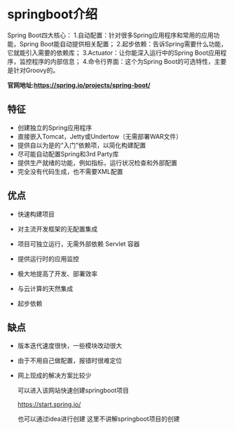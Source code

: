 # springboot介绍

Spring Boot四大核心：
1.自动配置：针对很多Spring应用程序和常用的应用功能，Spring Boot能自动提供相关配置；
2.起步依赖：告诉Spring需要什么功能，它就能引入需要的依赖库；
3.Actuator：让你能深入运行中的Spring Boot应用程序，监控程序的内部信息；
4.命令行界面：这个为Spring Boot的可选特性，主要是针对Groovy的。

**官网地址:https://spring.io/projects/spring-boot/**



## 特征

- 创建独立的Spring应用程序
- 直接嵌入Tomcat，Jetty或Undertow（无需部署WAR文件）
- 提供自以为是的“入门”依赖项，以简化构建配置
- 尽可能自动配置Spring和3rd Party库
- 提供生产就绪的功能，例如指标，运行状况检查和外部配置
- 完全没有代码生成，也不需要XML配置

## 优点

- 快速构建项目

- 对主流开发框架的无配置集成

- 项目可独立运行，无需外部依赖 Servlet 容器

- 提供运行时的应用监控

- 极大地提高了开发、部署效率

- 与云计算的天然集成

- 起步依赖

  

## 缺点

- 版本迭代速度很快，一些模块改动很大
- 由于不用自己做配置，报错时很难定位
- 网上现成的解决方案比较少

  可以进入该网站快速创建springboot项目

   https://start.spring.io/  

  也可以通过idea进行创建  这里不讲解springboot项目的创建                                     